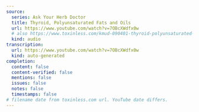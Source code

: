 ```yaml
---
source:
  series: Ask Your Herb Doctor
  title: Thyroid, Polyunsaturated Fats and Oils
  url: https://www.youtube.com/watch?v=7OBcXWdfx0w
  # also https://www.toxinless.com/kmud-090401-thyroid-polyunsaturated-fats-and-oils.mp3
  kind: audio
transcription:
  url: https://www.youtube.com/watch?v=7OBcXWdfx0w
  kind: auto-generated
completion:
  content: false
  content-verified: false
  mentions: false
  issues: false
  notes: false
  timestamps: false
# filename date from toxinless.com url. YouTube date differs.
---
```

